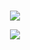 <!--
**HackerajOfficial/HackerajOfficial** is a ✨ _special_ ✨ repository because its `README.md` (this file) appears on your GitHub profile.

Here are some ideas to get you started:

- 🔭 I’m currently working on ...
- 🌱 I’m currently learning ...
- 👯 I’m looking to collaborate on ...
- 🤔 I’m looking for help with ...
- 💬 Ask me about ...
- 📫 How to reach me: ...
- 😄 Pronouns: ...
- ⚡ Fun fact: ...
-->
<div>
  <br />
  <p align="center" color=#c36587 background-color=#332e39>
    <img align="center" src="https://github-readme-stats.vercel.app/api/top-langs/?username=Chibah-Fawzi/&layout=compact&count_private=true&show_icons=true&theme=dracula" />
  </p>
  <p align="center" color=#c36587 background-color=#332e39">
    <img align="center" src="https://github-readme-stats.vercel.app/api?username=hackerajofficial&show_icons=true&hide_border=true&count_private=true&show_icons=true&theme=dracula" />
  </p>
</div>
</div>



